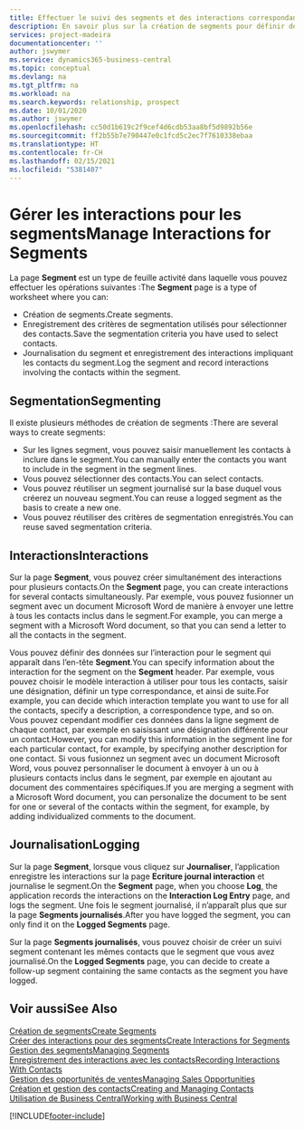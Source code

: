 ```yaml
---
title: Effectuer le suivi des segments et des interactions correspondantes| Microsoft Docs
description: En savoir plus sur la création de segments pour définir des groupes de contacts et spécifier des interactions pour des segments.
services: project-madeira
documentationcenter: ''
author: jswymer
ms.service: dynamics365-business-central
ms.topic: conceptual
ms.devlang: na
ms.tgt_pltfrm: na
ms.workload: na
ms.search.keywords: relationship, prospect
ms.date: 10/01/2020
ms.author: jswymer
ms.openlocfilehash: cc50d1b619c2f9cef4d6cdb53aa8bf5d9892b56e
ms.sourcegitcommit: ff2b55b7e790447e0c1fcd5c2ec7f7610338ebaa
ms.translationtype: HT
ms.contentlocale: fr-CH
ms.lasthandoff: 02/15/2021
ms.locfileid: "5381407"
---
```

# <a name="manage-interactions-for-segments"></a><span data-ttu-id="7ebf1-103">Gérer les interactions pour les segments</span><span class="sxs-lookup"><span data-stu-id="7ebf1-103">Manage Interactions for Segments</span></span>
<span data-ttu-id="7ebf1-104">La page **Segment** est un type de feuille activité dans laquelle vous pouvez effectuer les opérations suivantes :</span><span class="sxs-lookup"><span data-stu-id="7ebf1-104">The **Segment** page is a type of worksheet where you can:</span></span>

* <span data-ttu-id="7ebf1-105">Création de segments.</span><span class="sxs-lookup"><span data-stu-id="7ebf1-105">Create segments.</span></span>
* <span data-ttu-id="7ebf1-106">Enregistrement des critères de segmentation utilisés pour sélectionner des contacts.</span><span class="sxs-lookup"><span data-stu-id="7ebf1-106">Save the segmentation criteria you have used to select contacts.</span></span>
* <span data-ttu-id="7ebf1-107">Journalisation du segment et enregistrement des interactions impliquant les contacts du segment.</span><span class="sxs-lookup"><span data-stu-id="7ebf1-107">Log the segment and record interactions involving the contacts within the segment.</span></span>

## <a name="segmenting"></a><span data-ttu-id="7ebf1-108">Segmentation</span><span class="sxs-lookup"><span data-stu-id="7ebf1-108">Segmenting</span></span>
<span data-ttu-id="7ebf1-109">Il existe plusieurs méthodes de création de segments :</span><span class="sxs-lookup"><span data-stu-id="7ebf1-109">There are several ways to create segments:</span></span>

* <span data-ttu-id="7ebf1-110">Sur les lignes segment, vous pouvez saisir manuellement les contacts à inclure dans le segment.</span><span class="sxs-lookup"><span data-stu-id="7ebf1-110">You can manually enter the contacts you want to include in the segment in the segment lines.</span></span>
* <span data-ttu-id="7ebf1-111">Vous pouvez sélectionner des contacts.</span><span class="sxs-lookup"><span data-stu-id="7ebf1-111">You can select contacts.</span></span>
* <span data-ttu-id="7ebf1-112">Vous pouvez réutiliser un segment journalisé sur la base duquel vous créerez un nouveau segment.</span><span class="sxs-lookup"><span data-stu-id="7ebf1-112">You can reuse a logged segment as the basis to create a new one.</span></span>
* <span data-ttu-id="7ebf1-113">Vous pouvez réutiliser des critères de segmentation enregistrés.</span><span class="sxs-lookup"><span data-stu-id="7ebf1-113">You can reuse saved segmentation criteria.</span></span>

## <a name="interactions"></a><span data-ttu-id="7ebf1-114">Interactions</span><span class="sxs-lookup"><span data-stu-id="7ebf1-114">Interactions</span></span>
<span data-ttu-id="7ebf1-115">Sur la page **Segment**, vous pouvez créer simultanément des interactions pour plusieurs contacts.</span><span class="sxs-lookup"><span data-stu-id="7ebf1-115">On the **Segment** page, you can create interactions for several contacts simultaneously.</span></span> <span data-ttu-id="7ebf1-116">Par exemple, vous pouvez fusionner un segment avec un document Microsoft Word de manière à envoyer une lettre à tous les contacts inclus dans le segment.</span><span class="sxs-lookup"><span data-stu-id="7ebf1-116">For example, you can merge a segment with a Microsoft Word document, so that you can send a letter to all the contacts in the segment.</span></span>

<span data-ttu-id="7ebf1-117">Vous pouvez définir des données sur l’interaction pour le segment qui apparaît dans l’en-tête **Segment**.</span><span class="sxs-lookup"><span data-stu-id="7ebf1-117">You can specify information about the interaction for the segment on the **Segment** header.</span></span> <span data-ttu-id="7ebf1-118">Par exemple, vous pouvez choisir le modèle interaction à utiliser pour tous les contacts, saisir une désignation, définir un type correspondance, et ainsi de suite.</span><span class="sxs-lookup"><span data-stu-id="7ebf1-118">For example, you can decide which interaction template you want to use for all the contacts, specify a description, a correspondence type, and so on.</span></span> <span data-ttu-id="7ebf1-119">Vous pouvez cependant modifier ces données dans la ligne segment de chaque contact, par exemple en saisissant une désignation différente pour un contact.</span><span class="sxs-lookup"><span data-stu-id="7ebf1-119">However, you can modify this information in the segment line for each particular contact, for example, by specifying another description for one contact.</span></span> <span data-ttu-id="7ebf1-120">Si vous fusionnez un segment avec un document Microsoft Word, vous pouvez personnaliser le document à envoyer à un ou à plusieurs contacts inclus dans le segment, par exemple en ajoutant au document des commentaires spécifiques.</span><span class="sxs-lookup"><span data-stu-id="7ebf1-120">If you are merging a segment with a Microsoft Word document, you can personalize the document to be sent for one or several of the contacts within the segment, for example, by adding individualized comments to the document.</span></span>

## <a name="logging"></a><span data-ttu-id="7ebf1-121">Journalisation</span><span class="sxs-lookup"><span data-stu-id="7ebf1-121">Logging</span></span>
<span data-ttu-id="7ebf1-122">Sur la page **Segment**, lorsque vous cliquez sur **Journaliser**, l’application enregistre les interactions sur la page **Ecriture journal interaction** et journalise le segment.</span><span class="sxs-lookup"><span data-stu-id="7ebf1-122">On the **Segment** page, when you choose **Log**, the application records the interactions on the **Interaction Log Entry** page, and logs the segment.</span></span> <span data-ttu-id="7ebf1-123">Une fois le segment journalisé, il n’apparaît plus que sur la page **Segments journalisés**.</span><span class="sxs-lookup"><span data-stu-id="7ebf1-123">After you have logged the segment, you can only find it on the **Logged Segments** page.</span></span>

<span data-ttu-id="7ebf1-124">Sur la page **Segments journalisés**, vous pouvez choisir de créer un suivi segment contenant les mêmes contacts que le segment que vous avez journalisé.</span><span class="sxs-lookup"><span data-stu-id="7ebf1-124">On the **Logged Segments** page, you can decide to create a follow-up segment containing the same contacts as the segment you have logged.</span></span>

## <a name="see-also"></a><span data-ttu-id="7ebf1-125">Voir aussi</span><span class="sxs-lookup"><span data-stu-id="7ebf1-125">See Also</span></span>
[<span data-ttu-id="7ebf1-126">Création de segments</span><span class="sxs-lookup"><span data-stu-id="7ebf1-126">Create Segments</span></span>](marketing-how-create-segment.md)  
[<span data-ttu-id="7ebf1-127">Créer des interactions pour des segments</span><span class="sxs-lookup"><span data-stu-id="7ebf1-127">Create Interactions for Segments</span></span>](marketing-how-create-interactions.md)  
[<span data-ttu-id="7ebf1-128">Gestion des segments</span><span class="sxs-lookup"><span data-stu-id="7ebf1-128">Managing Segments</span></span>](marketing-segments.md)  
[<span data-ttu-id="7ebf1-129">Enregistrement des interactions avec les contacts</span><span class="sxs-lookup"><span data-stu-id="7ebf1-129">Recording Interactions With Contacts</span></span>](marketing-interactions.md)  
[<span data-ttu-id="7ebf1-130">Gestion des opportunités de ventes</span><span class="sxs-lookup"><span data-stu-id="7ebf1-130">Managing Sales Opportunities</span></span>](marketing-manage-sales-opportunities.md)  
[<span data-ttu-id="7ebf1-131">Création et gestion des contacts</span><span class="sxs-lookup"><span data-stu-id="7ebf1-131">Creating and Managing Contacts</span></span>](marketing-contacts.md)  
[<span data-ttu-id="7ebf1-132">Utilisation de Business Central</span><span class="sxs-lookup"><span data-stu-id="7ebf1-132">Working with Business Central</span></span>](ui-work-product.md)


[!INCLUDE[footer-include](includes/footer-banner.md)]